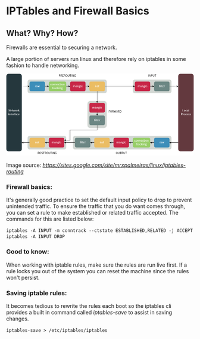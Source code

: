 # IPTables and Firewall Basics

## What? Why? How?
Firewalls are essential to securing a network. 

A large portion of servers run linux and therefore rely on iptables in some fashion to handle networking. 

![Git References](images/iptable-diagram.png)

Image source: *https://sites.google.com/site/mrxpalmeiras/linux/iptables-routing*

### Firewall basics:

It's generally good practice to set the default input policy to drop to prevent unintended traffic.
To ensure the traffic that you do want comes through, you can set a rule to make established or related 
traffic accepted. The commands for this are listed below:

```
iptables -A INPUT -m conntrack --ctstate ESTABLISHED,RELATED -j ACCEPT
iptables -A INPUT DROP

```

### Good to know:

When working with iptable rules, make sure the rules are run live first. If a rule locks you out of the system you can reset the machine since the rules won't 
persist. 

### Saving iptable rules:

It becomes tedious to rewrite the rules each boot so the iptables cli provides a built in command called <i>iptables-save</i> to assist in saving changes.

```
iptables-save > /etc/iptables/iptables
```